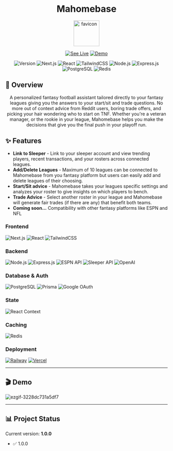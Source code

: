 <div align="center">
  
# **Mahomebase**

<img width="80" height="80" alt="favicon" src="https://github.com/user-attachments/assets/03399f95-2349-4fab-ad4f-7dffbdb55a30" />

[![See Live](https://img.shields.io/badge/🎬_See_Live-FF6B6B?style=for-the-badge&logoColor=white)](https://mahomebasefantasy.com/)
[![Demo](https://img.shields.io/badge/🎬_Demo-4ECDC4?style=for-the-badge&logoColor=white)](#-demo-1)

![Version](https://img.shields.io/badge/version-1.0.0-blue)
![Next.js](https://img.shields.io/badge/Next.js-000000?style=flat&logo=next.js&logoColor=white)
![React](https://img.shields.io/badge/React-20232A?style=flat&logo=react&logoColor=61DAFB)
![TailwindCSS](https://img.shields.io/badge/Tailwind_CSS-38B2AC?style=flat&logo=tailwind-css&logoColor=white)
![Node.js](https://img.shields.io/badge/Node.js-43853D?style=flat&logo=node.js&logoColor=white)
![Express.js](https://img.shields.io/badge/Express.js-404D59?style=flat&logo=express&logoColor=white)
![PostgreSQL](https://img.shields.io/badge/PostgreSQL-316192?style=flat&logo=postgresql&logoColor=white)
![Redis](https://img.shields.io/badge/Redis-DC382D?style=flat&logo=redis&logoColor=white)

</div>

## 🚀 Overview

<div align="center">
A personalized fantasy football assistant tailored directly to your fantasy leagues giving you the answers to your start/sit and trade questions. No more out of context advice from Reddit users, boring trade offers, and picking your hair wondering who to start on TNF. Whether you're a veteran manager, or the rookie in your league, Mahomebase helps you make the decisions that give you the final push in your playoff run.
</div>

## ✨ Features

* **Link to Sleeper** - Link to your sleeper account and view trending players, recent transactions, and your rosters across connected leagues.
* **Add/Delete Leagues** - Maximum of 10 leagues can be connected to Mahomebase from you fantasy platform but users can easily add and delete leagues of their choosing. 
* **Start/Sit advice** - Mahomebase takes your leagues specific settings and analyzes your roster to give insights on which players to bench.
* **Trade Advice** - Select another roster in your league and Mahomebase will generate fair trades (if there are any) that benefit both teams.
* **Coming soon...** Compatibility with other fantasy platforms like ESPN and NFL

### Frontend
![Next.js](https://img.shields.io/badge/Next.js-000000?style=for-the-badge&logo=next.js&logoColor=white)
![React](https://img.shields.io/badge/React-20232A?style=for-the-badge&logo=react&logoColor=61DAFB)
![TailwindCSS](https://img.shields.io/badge/Tailwind_CSS-38B2AC?style=for-the-badge&logo=tailwind-css&logoColor=white)

### Backend
![Node.js](https://img.shields.io/badge/Node.js-43853D?style=for-the-badge&logo=node.js&logoColor=white)
![Express.js](https://img.shields.io/badge/Express.js-404D59?style=for-the-badge&logo=express&logoColor=white)
![ESPN API](https://img.shields.io/badge/ESPN_API-FF0000?style=for-the-badge&logoColor=white)
![Sleeper API](https://img.shields.io/badge/Sleeper_API-00008B?style=for-the-badge&logoColor=white)
![OpenAI](https://img.shields.io/badge/OpenAI-412991?style=for-the-badge&logo=openai&logoColor=white)

### Database & Auth
![PostgreSQL](https://img.shields.io/badge/PostgreSQL-316192?style=for-the-badge&logo=postgresql&logoColor=white)
![Prisma](https://img.shields.io/badge/Prisma-3982CE?style=for-the-badge&logo=Prisma&logoColor=white)
![Google OAuth](https://img.shields.io/badge/Google_OAuth-4285F4?style=for-the-badge&logo=google&logoColor=white)

### State
![React Context](https://img.shields.io/badge/React_Context-20232A?style=for-the-badge&logo=react&logoColor=61DAFB)

### Caching
![Redis](https://img.shields.io/badge/Redis-DC382D?style=for-the-badge&logo=redis&logoColor=white)

### Deployment
[![Railway](https://img.shields.io/badge/Railway-131415?style=for-the-badge&logo=railway&logoColor=white)](https://your-backend-url.up.railway.app)
[![Vercel](https://img.shields.io/badge/Vercel-000000?style=for-the-badge&logo=vercel&logoColor=white)](https://your-frontend-url.vercel.app)


---

## 🎬 Demo

![ezgif-3228dc731a5df7](https://github.com/user-attachments/assets/76a4ee83-a3ab-478c-a4ef-4e04a3ed5f8f)

---

## 📊 Project Status

Current version: **1.0.0**
* ✅ 1.0.0






